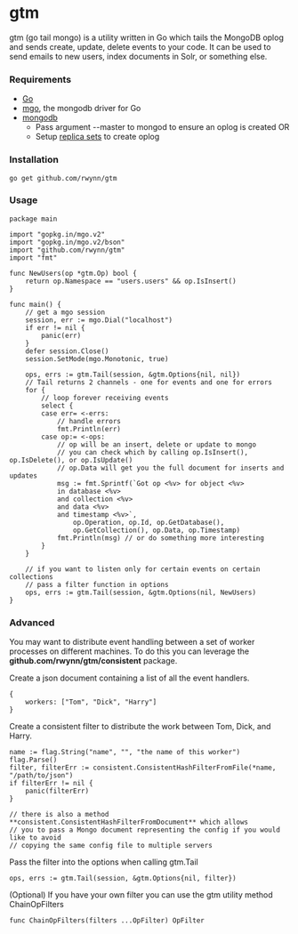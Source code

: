 gtm
===
gtm (go tail mongo) is a utility written in Go which tails the MongoDB oplog and sends create, update, delete events to your code.
It can be used to send emails to new users, index documents in Solr, or something else.

### Requirements ###
+ [Go](http://golang.org/doc/install)
+ [mgo](http://labix.org/mgo), the mongodb driver for Go
+ [mongodb](http://www.mongodb.org/)
	+ Pass argument --master to mongod to ensure an oplog is created OR
	+ Setup [replica sets](http://docs.mongodb.org/manual/tutorial/deploy-replica-set/) to create oplog

### Installation ###

	go get github.com/rwynn/gtm

### Usage ###
	
	package main
	
	import "gopkg.in/mgo.v2"
	import "gopkg.in/mgo.v2/bson"
	import "github.com/rwynn/gtm"
	import "fmt"

	func NewUsers(op *gtm.Op) bool {
		return op.Namespace == "users.users" && op.IsInsert()
	}

	func main() {
		// get a mgo session	
		session, err := mgo.Dial("localhost")
		if err != nil {
			panic(err)
		}
		defer session.Close()
		session.SetMode(mgo.Monotonic, true)
		
		ops, errs := gtm.Tail(session, &gtm.Options{nil, nil})
		// Tail returns 2 channels - one for events and one for errors
		for {
			// loop forever receiving events	
			select {
			case err= <-errs:
				// handle errors
				fmt.Println(err)
			case op:= <-ops:
				// op will be an insert, delete or update to mongo
				// you can check which by calling op.IsInsert(), op.IsDelete(), or op.IsUpdate()
				// op.Data will get you the full document for inserts and updates
				msg := fmt.Sprintf(`Got op <%v> for object <%v> 
				in database <%v>
				and collection <%v>
				and data <%v>
				and timestamp <%v>`,
					op.Operation, op.Id, op.GetDatabase(),
					op.GetCollection(), op.Data, op.Timestamp)
				fmt.Println(msg) // or do something more interesting
			}
		}
		
		// if you want to listen only for certain events on certain collections
		// pass a filter function in options
		ops, errs := gtm.Tail(session, &gtm.Options(nil, NewUsers)
	}


### Advanced ###

You may want to distribute event handling between a set of worker processes on different machines.
To do this you can leverage the **github.com/rwynn/gtm/consistent** package.  

Create a json document containing a list of all the event handlers.

	{ 
		workers: ["Tom", "Dick", "Harry"] 
	}

Create a consistent filter to distribute the work between Tom, Dick, and Harry.
	
	name := flag.String("name", "", "the name of this worker")
	flag.Parse()
	filter, filterErr := consistent.ConsistentHashFilterFromFile(*name, "/path/to/json")
	if filterErr != nil {
		panic(filterErr)
	}

	// there is also a method **consistent.ConsistentHashFilterFromDocument** which allows
	// you to pass a Mongo document representing the config if you would like to avoid
	// copying the same config file to multiple servers

Pass the filter into the options when calling gtm.Tail

	ops, errs := gtm.Tail(session, &gtm.Options{nil, filter})

(Optional) If you have your own filter you can use the gtm utility method ChainOpFilters
	
	func ChainOpFilters(filters ...OpFilter) OpFilter
